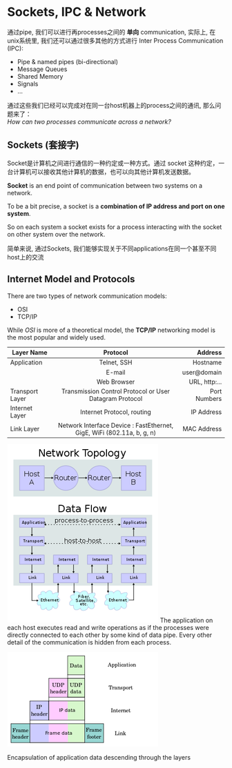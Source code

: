 # Sockets, IPC & Network

通过pipe, 我们可以进行再processes之间的 **单向** communication, 实际上, 在unix系统里, 我们还可以通过很多其他的方式进行 Inter Process Communication \(IPC\):

* Pipe & named pipes \(bi-directional\)
* Message Queues
* Shared Memory
* Signals
* ...

通过这些我们已经可以完成对在同一台host机器上的process之间的通讯, 那么问题来了：  
_How can two processes communicate across a network?_

## Sockets \(套接字\)

Socket是计算机之间进行通信的一种约定或一种方式。通过 socket 这种约定，一台计算机可以接收其他计算机的数据，也可以向其他计算机发送数据。

**Socket** is an end point of communication between two systems on a network.

To be a bit precise, a socket is a **combination of IP address and port on one system**.

So on each system a socket exists for a process interacting with the socket on other system over the network.

简单来说, 通过Sockets, 我们能够实现关于不同applications在同一个甚至不同host上的交流

## Internet Model and Protocols

There are two types of network communication models:

* OSI
* TCP/IP

While _OSI_ is more of a theoretical model, the **TCP/IP** networking model is the most popular and widely used.

| Layer Name | Protocol | Address |
| --- | :---: | ---: |
| Application | Telnet, SSH | Hostname |
|  | E-mail | user@domain |
|  | Web Browser | URL, http:... |
| Transport  Layer | Transmission Control Protocol  or  User Datagram Protocol | Port Numbers |
| Internet Layer | Internet Protocol, routing | IP Address |
| Link Layer | Network Interface Device : FastEthernet, GigE, WiFi \(802.11a, b, g, n\) | MAC Address |

![The application on each host executes read and write operations as if the processes were directly connected to each other by some kind of data pipe. Every other detail of the communication is hidden from each process. ](/assets/IP_diagram.png)
The application on each host executes read and write operations as if the processes were directly connected to each other by some kind of data pipe. Every other detail of the communication is hidden from each process.

![Encapsulation of application data descending through the layers](/assets/data_IP.png)

Encapsulation of application data descending through the layers